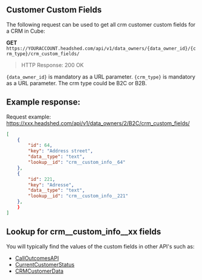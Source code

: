 ## Customer Custom Fields
The following request can be used to get all crm customer custom fields for a CRM in Cube:

**GET** ```https://YOURACCOUNT.headshed.com/api/v1/data_owners/{data_owner_id}/{crm_type}/crm_custom_fields/```

> HTTP Response: 200 OK

` {data_owner_id} ` is mandatory as a URL parameter. 
` {crm_type} ` is mandatory as a URL parameter. The crm type could be B2C or B2B.


## Example response:

Request example: https://xxx.headshed.com/api/v1/data_owners/2/B2C/crm_custom_fields/


```json  
[
    {
        "id": 64,
        "key": "Address street",
        "data__type": "text",
        "lookup__id": "crm__custom_info__64"     
    },
    {
        "id": 221,
        "key": "Adresse",
        "data__type": "text",
        "lookup__id": "crm__custom_info__221"
    },
    }    
]
  ```
## Lookup for crm__custom_info__xx fields
You will typically find the values of the custom fields in other API's such as:
*  [CallOutcomesAPI](https://github.com/Headshed/cube-integration/blob/master/CallOutcomes.md "Call Outcomes")
*  [CurrentCustomerStatus](https://github.com/Headshed/cube-integration/blob/master/CurrentCustomerStatus.md "Current Customer Status")
*  [CRMCustomerData](https://github.com/Headshed/cube-integration/blob/master/CRMCustomerData.md "Customer Data")

